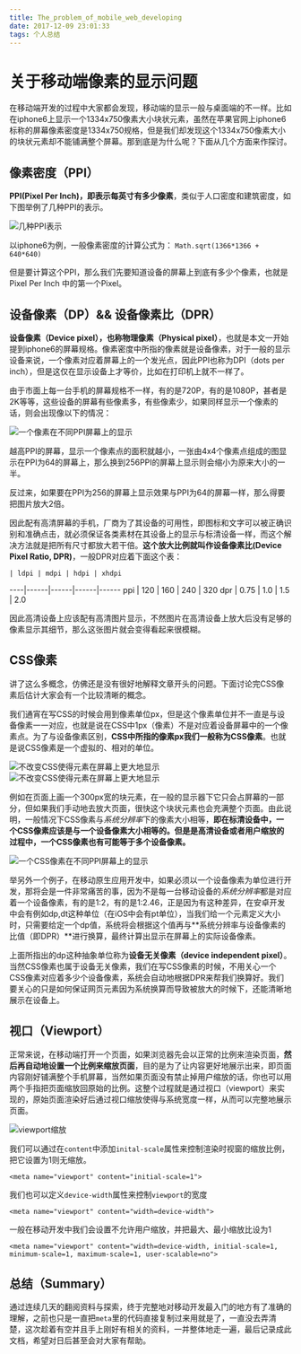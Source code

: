 ```yaml
---
title: The_problem_of_mobile_web_developing
date: 2017-12-09 23:01:33
tags: 个人总结
---
```


# 关于移动端像素的显示问题

在移动端开发的过程中大家都会发现，移动端的显示一般与桌面端的不一样。比如在iphone6上显示一个1334x750像素大小块状元素，虽然在苹果官网上iphone6标称的屏幕像素密度是1334x750规格，但是我们却发现这个1334x750像素大小的块状元素却不能铺满整个屏幕。那到底是为什么呢？下面从几个方面来作探讨。

## 像素密度（PPI）

**PPI(Pixel Per Inch)，即表示每英寸有多少像素**，类似于人口密度和建筑密度，如下图举例了几种PPI的表示。

![几种PPI表示](pic1.png)

以iphone6为例，一般像素密度的计算公式为： 
`Math.sqrt(1366*1366 + 640*640)`

但是要计算这个PPI，那么我们先要知道设备的屏幕上到底有多少个像素，也就是Pixel Per Inch 中的第一个Pixel。

## 设备像素（DP）&& 设备像素比（DPR）

**设备像素（Device pixel），也称物理像素（Physical pixel）**，也就是本文一开始提到iphone6的屏幕规格。像素密度中所指的像素就是设备像素，对于一般的显示设备来说，一个像素对应着屏幕上的一个发光点，因此PPI也称为DPI（dots per inch），但是这仅在显示设备上才等价，比如在打印机上就不一样了。

由于市面上每一台手机的屏幕规格不一样，有的是720P，有的是1080P，甚者是2K等等，这些设备的屏幕有些像素多，有些像素少，如果同样显示一个像素的话，则会出现像以下的情况：

![一个像素在不同PPI屏幕上的显示](pic2.png)

越高PPI的屏幕，显示一个像素点的面积就越小，一张由4x4个像素点组成的图显示在PPI为64的屏幕上，那么换到256PPI的屏幕上显示则会缩小为原来大小的一半。

反过来，如果要在PPI为256的屏幕上显示效果与PPI为64的屏幕一样，那么得要把图片放大2倍。

因此配有高清屏幕的手机，厂商为了其设备的可用性，即图标和文字可以被正确识别和准确点击，就必须保证各类素材在其设备上的显示与标清设备一样，而这个解决方法就是把所有尺寸都放大若干倍。**这个放大比例就叫作设备像素比(Device Pixel Ratio, DPR)**，一般DPR对应着下面这个表：

    | ldpi | mdpi | hdpi | xhdpi
----|------|------|------|------
ppi | 120  | 160  | 240  | 320
dpr | 0.75 | 1.0  | 1.5  | 2.0

因此高清设备上应该配有高清图片显示，不然图片在高清设备上放大后没有足够的像素显示其细节，那么这张图片就会变得看起来很模糊。

## CSS像素

讲了这么多概念，仿佛还是没有很好地解释文章开头的问题。下面讨论完CSS像素后估计大家会有一个比较清晰的概念。

我们通宵在写CSS的时候会用到像素单位px，但是这个像素单位并不一直是与设备像素一一对应，也就是说在CSS中1px（像素）不是对应着设备屏幕中的一个像素点。为了与设备像素区别，**CSS中所指的像素px我们一般称为CSS像素**。也就是说CSS像素是一个虚拟的、相对的单位。

![不改变CSS使得元素在屏幕上更大地显示](pic4.png)
![不改变CSS使得元素在屏幕上更大地显示](pic5.png)

例如在页面上画一个300px宽的块元素，在一般的显示器下它只会占屏幕的一部分，但如果我们手动地去放大页面，很快这个块状元素也会充满整个页面。由此说明，一般情况下CSS像素与*系统分辨率*下的像素大小相等，**即在标清设备中，一个CSS像素应该是与一个设备像素大小相等的。但是是高清设备或者用户缩放的过程中，一个CSS像素也有可能等于多个设备像素。**

![一个CSS像素在不同PPI屏幕上的显示](pic3.png)

举另外一个例子，在移动原生应用开发中，如果必须以一个设备像素为单位进行开发，那将会是一件非常痛苦的事，因为不是每一台移动设备的*系统分辨率*都是对应着一个设备像素，有的是1:2，有的是1:2.46，正是因为有这种差异，在安卓开发中会有例如dp,dt这种单位（在iOS中会有pt单位），当我们给一个元素定义大小时，只需要给定一个dp值，系统将会根据这个值再与**系统分辨率与设备像素的比值（即DPR）**进行换算，最终计算出显示在屏幕上的实际设备像素。

上面所指出的dp这种抽象单位称为**设备无关像素（device independent pixel）**。当然CSS像素也属于设备无关像素，我们在写CSS像素的时候，不用关心一个CSS像素对应着多少个设备像素，系统会自动地根据DPR来帮我们换算好。我们要关心的只是如何保证网页元素因为系统换算而导致被放大的时候下，还能清晰地展示在设备上。

## 视口（Viewport）

正常来说，在移动端打开一个页面，如果浏览器先会以正常的比例来渲染页面，**然后再自动地设置一个比例来缩放页面**，目的是为了让内容更好地展示出来，即页面内容刚好铺满整个手机屏幕，当然如果页面没有禁止掉用户缩放的话，你也可以用两个手指把页面缩放回原始的比例。这整个过程就是通过视口（viewport）来实现的，原始页面渲染好后通过视口缩放使得与系统宽度一样，从而可以完整地展示页面。

![viewport缩放](pic6.jpg)

我们可以通过在`content`中添加`inital-scale`属性来控制渲染时视窗的缩放比例，把它设置为1则无缩放。

`<meta name="viewport" content="initial-scale=1">`

我们也可以定义`device-width`属性来控制`viewport`的宽度

`<meta name="viewport" content="width=device-width">`

一般在移动开发中我们会设置不允许用户缩放，并把最大、最小缩放比设为1

`<meta name="viewport" content="width=device-width, initial-scale=1, minimum-scale=1, maximum-scale=1, user-scalable=no">`

## 总结（Summary）

通过连续几天的翻阅资料与探索，终于完整地对移动开发最入门的地方有了准确的理解，之前也只是一直把`meta`里的代码直接复制过来用就是了，一直没去弄清楚，这次趁着有空并且手上刚好有相关的资料，一并整体地走一遍，最后记录成此文档，希望对日后甚至会对大家有帮助。